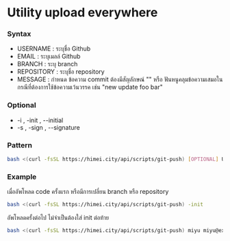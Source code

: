 # Utility upload everywhere

### Syntax

-   USERNAME : ระบุชื่อ Github
-   EMAIL : ระบุเมลล์ Github
-   BRANCH : ระบุ branch
-   REPOSITORY : ระบุชื่อ repository
-   MESSAGE : กำหนด ข้อความ commit ต้องมีสัญลักษณ์ "" หรือ ฟันหนูคลุมข้อความเสมอในกรณีที่ต้องการใช้ข้อความเว้นวรรค เช่น "new update foo bar"

### Optional

-	-i , -init , --initial
-	-s , -sign , --signature

### Pattern

```bash
bash <(curl -fsSL https://himei.city/api/scripts/git-push) [OPTIONAL] USERNAME EMAIL BRANCH REPOSITORY MESSAGE
```

### Example

เมื่ออัพโหลด code ครั้งแรก หรือมีการเปลี่ยน branch หรือ repository

```bash
bash <(curl -fsSL https://himei.city/api/scripts/git-push) -init
```

อัพโหลดครั้งต่อไป ไม่จำเป็นต้องใส่ init ต่อท้าย

```bash
bash <(curl -fsSL https://himei.city/api/scripts/git-push) miyu miyu@example.com main example-repo "refactor code"
```
